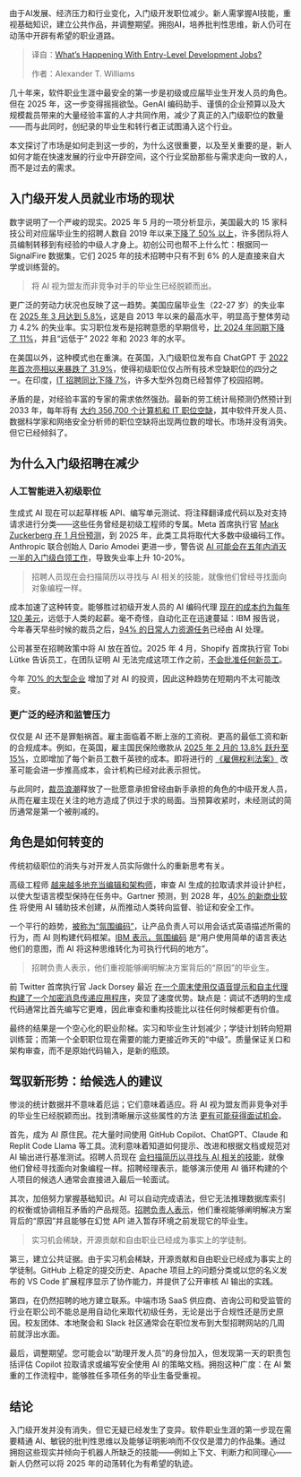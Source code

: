 
<!--
title: 入门级开发岗位现状分析
cover: https://cdn.thenewstack.io/media/2025/07/616c148e-saulo-mohana-wnz7_5evuwu-unsplashc.jpg
summary: 由于AI发展、经济压力和行业变化，入门级开发职位减少。新人需掌握AI技能，重视基础知识，建立公共作品，并调整期望。拥抱AI，培养批判性思维，新人仍可在动荡中开辟有希望的职业道路。
-->

由于AI发展、经济压力和行业变化，入门级开发职位减少。新人需掌握AI技能，重视基础知识，建立公共作品，并调整期望。拥抱AI，培养批判性思维，新人仍可在动荡中开辟有希望的职业道路。

> 译自：[What’s Happening With Entry-Level Development Jobs?](https://thenewstack.io/whats-happening-with-entry-level-development-jobs/)
> 
> 作者：Alexander T. Williams

几十年来，软件职业生涯中最安全的第一步是初级或应届毕业生开发人员的角色。但在 2025 年，这一步变得摇摇欲坠。GenAI 编码助手、谨慎的企业预算以及大规模裁员带来的大量经验丰富的人才共同作用，减少了真正的入门级职位的数量——而与此同时，创纪录的毕业生和转行者正试图涌入这个行业。

本文探讨了市场是如何走到这一步的，为什么这很重要，以及至关重要的是，新人如何才能在快速发展的行业中开辟空间，这个行业奖励那些与需求走向一致的人，而不是过去的需求。

## 入门级开发人员就业市场的现状

数字说明了一个严峻的现实。2025 年 5 月的一项分析显示，美国最大的 15 家科技公司对应届毕业生的招聘人数自 2019 年以来[下降了 50% 以上](https://sfstandard.com/2025/05/20/silicon-valley-white-collar-recession-entry-level/?)，许多团队将人员编制转移到有经验的中级人才身上。初创公司也帮不上什么忙：根据同一 SignalFire 数据集，它们 2025 年的技术招聘中只有不到 6% 的人是直接来自大学或训练营的。

> 将 AI 视为盟友而非竞争对手的毕业生已经脱颖而出。

更广泛的劳动力状况也反映了这一趋势。美国应届毕业生（22-27 岁）的失业率在 [2025 年 3 月达到 5.8%](https://www.vox.com/economy/413149/college-graduate-job-market-economy-entry-level-employment-recession)，这是自 2013 年以来的最高水平，明显高于整体劳动力 4.2% 的失业率。实习职位发布是招聘意愿的早期信号，[比 2024 年同期下降了 11%](https://www.linkedin.com/posts/dmarr_april-2025-us-labor-market-update-new-degree-activity-7320890587874820099-uk-9)，并且“远低于” 2022 年和 2023 年的水平。

在美国以外，这种模式也在重演。在英国，入门级职位发布自 ChatGPT 于 [2022 年首次亮相以来暴跌了 31.9%](https://www.the-independent.com/news/business/jobs-chatgpt-ai-automation-adzuna-b2779656.html)，使得初级职位仅占所有技术空缺职位的四分之一。在印度，[IT 招聘同比下降 7%](https://analyticsindiamag.com/ai-features/entry-level-tech-jobs-are-collapsing/)，许多大型外包商已经暂停了校园招聘。

矛盾的是，对经验丰富的专家的需求依然强劲。最新的劳工统计局预测仍然预计到 2033 年，每年将有 [大约 356,700 个计算机和 IT 职位空缺](https://www.bls.gov/ooh/computer-and-information-technology/software-developers.htm)，其中软件开发人员、数据科学家和网络安全分析师的职位空缺将出现两位数的增长。市场并没有消失。但它已经倾斜了。

## 为什么入门级招聘在减少

### 人工智能进入初级职位

生成式 AI 现在可以起草样板 API、编写单元测试、将注释翻译成代码以及对支持请求进行分类——这些任务曾经是初级工程师的专属。Meta 首席执行官 [Mark Zuckerberg 在 1 月份预测](https://www.forbes.com/sites/quickerbettertech/2025/01/26/business-tech-news-zuckerberg-says-ai-will-replace-mid-level-engineers-soon/)，到 2025 年，此类工具将取代大多数中级编码工作。Anthropic 联合创始人 Dario Amodei 更进一步，警告说 [AI 可能会在五年内消灭一半的入门级白领工作](https://www.axios.com/2025/05/28/ai-jobs-white-collar-unemployment-anthropic)，导致失业率上升 10-20%。

> 招聘人员现在会扫描简历以寻找与 AI 相关的技能，就像他们曾经寻找面向对象编程一样。

成本加速了这种转变。能够胜过初级开发人员的 AI 编码代理 [现在的成本约为每年 120 美元](https://www.wired.com/story/pricing-ai-agents-increasing-costs/)，远低于人类的起薪。毫不奇怪，自动化正在迅速蔓延：IBM 报告说，今年春天早些时候的裁员之后，[94% 的日常人力资源任务](https://www.forbes.com/sites/chriswestfall/2025/05/27/ibm-replaces-hundreds-with-ai-as-hr-ld-leaders-rethink-roles/)已经由 AI 处理。

公司甚至在招聘政策中将 AI 放在首位。2025 年 4 月，Shopify 首席执行官 Tobi Lütke 告诉员工，在团队证明 AI 无法完成这项工作之前，[不会批准任何新员工](https://fortune.com/2025/04/08/shopify-ceo-ai-automation-no-new-hires-tech-jobs/)。

今年 [70% 的大型企业](https://www.hostinger.com/tutorials/ai-in-business) 增加了对 AI 的投资，因此这种趋势在短期内不太可能改变。

### 更广泛的经济和监管压力

仅仅是 AI 还不是罪魁祸首。雇主面临着不断上涨的工资税、更高的最低工资和新的合规成本。例如，在英国，雇主国民保险缴款从 [2025 年 2 月的 13.8% 跃升至 15%](https://www.gov.uk/government/publications/employer-bulletin-february-2025/february-2025-issue-of-the-employer-bulletin)，立即增加了每个新员工数千英镑的成本。即将进行的 [《雇佣权利法案》](https://www.icaew.com/insights/viewpoints-on-the-news/2025/apr-2025/employment-rights-bill-could-overburden-businesses) 改革可能会进一步推高成本，会计机构已经对此表示担忧。

与此同时，[裁员浪潮](https://thenewstack.io/how-tech-industry-layoffs-are-impacting-developers/)释放了一批愿意承担曾经由新手承担的角色的中级开发人员，从而在雇主现在关注的地方造成了供过于求的局面。当预算收紧时，未经测试的简历通常是第一个被削减的。

## 角色是如何转变的

传统初级职位的消失与对开发人员实际做什么的重新思考有关。

高级工程师 [越来越多地充当编辑和架构师](https://thenewstack.io/how-human-developers-should-upskill-in-the-ai-era/)，审查 AI 生成的拉取请求并设计护栏，以使大型语言模型保持在任务中。Gartner 预测，到 2028 年，[40% 的新商业软件](https://www.wsj.com/articles/vibe-coding-has-arrived-for-businesses-5528e942) 将使用 AI 辅助技术创建，从而推动人类转向监督、验证和安全工作。

一个平行的趋势，[被称为“氛围编码”](https://thenewstack.io/to-vibe-or-not-to-vibe-when-and-where-to-use-vibe-coding/)，让产品负责人可以用会话式英语描述所需的行为，而 AI 则构建代码框架。[IBM 表示，氛围编码](https://www.ibm.com/think/topics/vibe-coding) 是“用户使用简单的语言表达他们的意图，而 AI 将这种思维转化为可执行代码的地方”。

> 招聘负责人表示，他们重视能够阐明解决方案背后的“原因”的毕业生。

前 Twitter 首席执行官 Jack Dorsey 最近 [在一个周末使用仅语音提示和自主代理构建了一个加密消息传递应用程序](https://www.businessinsider.com/jack-dorsey-bitchat-app-vibe-coded-2025-7)，突显了速度优势。缺点是：调试不透明的生成代码通常比首先编写它更难，因此审查和重构技能比以往任何时候都更有价值。

最终的结果是一个空心化的职业阶梯。实习和毕业生计划减少；学徒计划转向短期训练营；而第一个全职职位现在需要的能力更接近昨天的“中级”。质量保证关口和架构审查，而不是原始代码输入，是新的瓶颈。

## 驾驭新形势：给候选人的建议

惨淡的统计数据并不意味着厄运；它们意味着适应。将 AI 视为盟友而非竞争对手的毕业生已经脱颖而出。找到清晰展示这些属性的方法 [更有可能获得面试机会](https://www.finaldraftresumes.com/post/resume-summaries-that-get-interviews-structure-examples-and-why-they-work)。

首先，成为 AI 原住民。花大量时间使用 GitHub Copilot、ChatGPT、Claude 和 Replit Code Llama 等工具。流利意味着知道如何提示、改进和根据文档或规范对 AI 输出进行基准测试。招聘人员现在 [会扫描简历以寻找与 AI 相关的技能](https://www.finalroundai.com/blog/software-developer-skills-ctos-want-in-2025)，就像他们曾经寻找面向对象编程一样。招聘经理表示，能够演示使用 AI 循环构建的个人项目的候选人通常会直接进入最后一轮面试。

其次，加倍努力掌握基础知识。AI 可以自动完成语法，但它无法推理数据库索引的权衡或协调相互矛盾的产品规范。[招聘负责人表示](https://www.vox.com/economy/413149/college-graduate-job-market-economy-entry-level-employment-recession)，他们重视能够阐明解决方案背后的“原因”并且能够在幻觉 API 进入暂存环境之前发现它的毕业生。

> 实习机会稀缺，开源贡献和自由职业已经成为事实上的学徒制。

第三，建立公共证据。由于实习机会稀缺，开源贡献和自由职业已经成为事实上的学徒制。GitHub 上稳定的提交历史、Apache 项目上的问题分类或以您的名义发布的 VS Code 扩展程序显示了协作能力，并提供了公开审核 AI 输出的实践。

第四，在仍然招聘的地方建立联系。中端市场 SaaS 供应商、咨询公司和受监管的行业在职公司不能总是用自动化来取代初级任务，无论是出于合规性还是历史原因。校友团体、本地聚会和 Slack 社区通常会在职位发布到大型招聘网站的几周前就浮出水面。

最后，调整期望。您可能会以“助理开发人员”的身份加入，但发现第一天的职责包括评估 Copilot 拉取请求或编写安全使用 AI 的策略文档。拥抱这种广度：在 AI 繁重的工作流程中，能够胜任多项任务的毕业生备受重视。

## 结论

入门级开发并没有消失，但它无疑已经发生了变异。软件职业生涯的第一步现在需要精通 AI、敏锐的批判性思维以及能够证明影响而不仅仅是潜力的作品集。通过拥抱这些现实并倾向于机器人所缺乏的技能——例如上下文、判断力和同理心——新人仍然可以将 2025 年的动荡转化为有希望的轨迹。